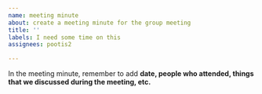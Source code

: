 ```yaml
---
name: meeting minute
about: create a meeting minute for the group meeting
title: ''
labels: I need some time on this
assignees: pootis2

---
```


In the meeting minute, remember to add **date, people who attended, things that we discussed during the meeting, etc.**
